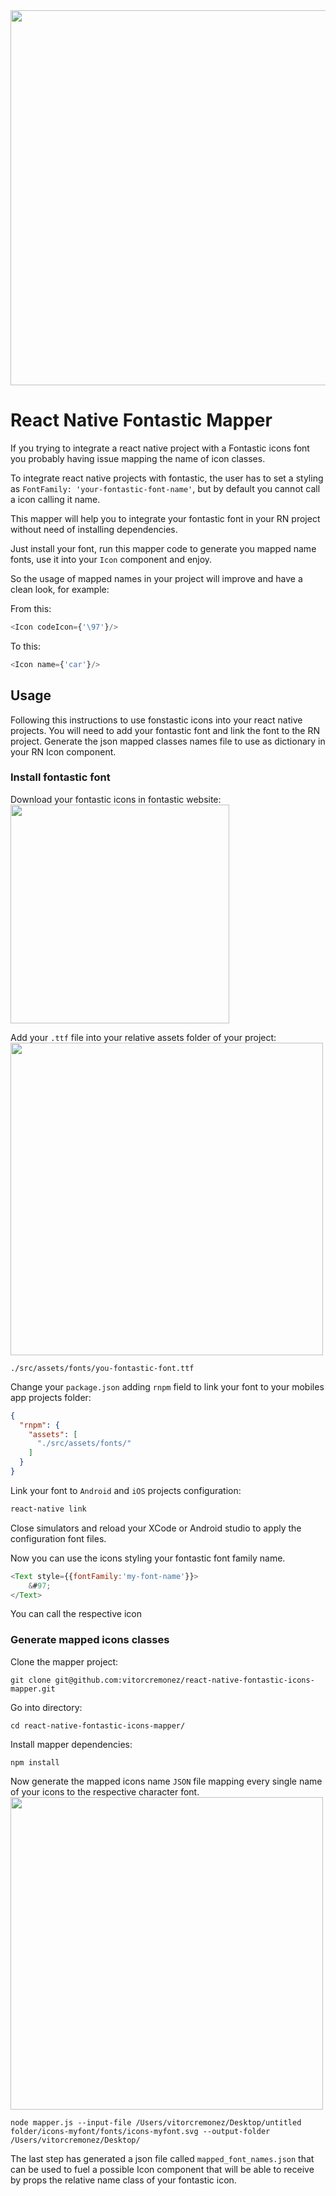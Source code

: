 <div align="left">
    <img src="https://i.imgur.com/g4Rt85m.png" width="600"/>
</div>

# React Native Fontastic Mapper

If you trying to integrate a react native project with a Fontastic icons font you probably having issue mapping the name of icon classes. 

To integrate react native projects with fontastic, the user has to set a styling as `FontFamily: 'your-fontastic-font-name'`, but by default you cannot call a icon calling it name.

This mapper will help you to integrate your fontastic font in your RN project without need of installing dependencies.

Just install your font, run this mapper code to generate you mapped name fonts, use it into your `Icon` component and enjoy.

So the usage of mapped names in your project will improve and have a clean look, for example:

From this:
```js
<Icon codeIcon={'\97'}/>
```

To this:
```js
<Icon name={'car'}/>
```

## Usage
Following this instructions to use fonstastic icons into your react native projects.
You will need to add your fontastic font and link the font to the RN project.
Generate the json mapped classes names file to use as dictionary in your RN Icon component.

### Install fontastic font
Download your fontastic icons in fontastic website:
<img src="https://i.imgur.com/M4XxPMn.png" width="350"/>

Add your `.ttf` file into your relative assets folder of your project:
<img src="https://i.imgur.com/QH75Mto.png" width="500"/>
```
./src/assets/fonts/you-fontastic-font.ttf
```




 
Change your `package.json` adding `rnpm` field to link your font to your mobiles app projects folder:
 
```json
{
  "rnpm": {
    "assets": [
      "./src/assets/fonts/"
    ]
  }
}
```

Link your font to `Android` and `iOS` projects configuration:

```sh
react-native link
```

Close simulators and reload your XCode or Android studio to apply the configuration font files.

Now you can use the icons styling your fontastic font family name.

```js
<Text style={{fontFamily:'my-font-name'}}>
    &#97;
</Text>
```

You can call the respective icon 

### Generate mapped icons classes



Clone the mapper project:
```
git clone git@github.com:vitorcremonez/react-native-fontastic-icons-mapper.git
```

Go into directory:
```
cd react-native-fontastic-icons-mapper/
```

Install mapper dependencies:
```
npm install
```

Now generate the mapped icons name `JSON` file mapping every single name of your icons to the respective character font.
<img src="https://i.imgur.com/un7Vfde.png" width="500"/>
```shell
node mapper.js --input-file /Users/vitorcremonez/Desktop/untitled folder/icons-myfont/fonts/icons-myfont.svg --output-folder /Users/vitorcremonez/Desktop/
```

The last step has generated a json file called `mapped_font_names.json` that can be used to fuel a possible Icon component that will be able to receive by props the relative name class of your fontastic icon.
